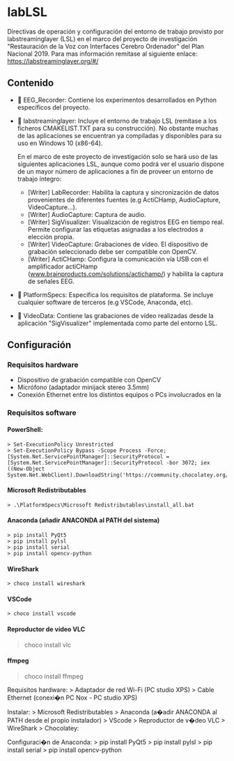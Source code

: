 # labLSL
Directivas de operación y configuración del entorno de trabajo provisto por labstreaminglayer (LSL) en el marco del proyecto de investigación "Restauración de la Voz con Interfaces Cerebro Ordenador" del Plan Nacional 2019. Para mas información remítase al siguiente enlace: https://labstreaminglayer.org/#/

## Contenido
- :file_folder: EEG_Recorder: Contiene los experimentos desarrollados en Python específicos del proyecto. 

- :file_folder: labstreaminglayer: Incluye el entorno de trabajo LSL (remítase a los ficheros CMAKELIST.TXT para su construcción). No obstante muchas de las aplicaciones se encuentran ya compiladas y disponibles para su uso en Windows 10 (x86-64). 
  
  En el marco de este proyecto de investigación solo se hará uso de las siguientes aplicaciones LSL, aunque como podrá ver el usuario dispone de un mayor número de aplicaciones a fin de proveer un entorno de trabajo íntegro: 

  - [Writer] LabRecorder: Habilita la captura y sincronización de datos provenientes de diferentes fuentes (e.g ActiCHamp, AudioCapture, VideoCapture...).
  - [Writer] AudioCapture: Captura de audio.
  - [Writer] SigVisualizer: Visualización de registros EEG en tiempo real. Permite configurar las etiquetas asignadas a los electrodos a elección propia.
  - [Writer] VideoCapture: Grabaciones de vídeo. El dispositivo de grabación seleccionado debe ser compatible con OpenCV.
  - [Writer] ActiCHamp: Configura la comunicación vía USB con el amplificador actiCHamp (www.brainproducts.com/solutions/actichamp/) y habilita la captura de señales EEG.
  
- :file_folder: PlatformSpecs: Especifica los requisitos de plataforma. Se incluye cualquier software de terceros (e.g VSCode, Anaconda, etc). 

- :file_folder: VideoData: Contiene las grabaciones de vídeo realizadas desde la aplicación "SigVisualizer" implementada como parte del entorno LSL.

## Configuración 

### Requisitos hardware

- Dispositivo de grabación compatible con OpenCV
- Micrófono (adaptador minijack stereo 3.5mm)
- Conexión Ethernet entre los distintos equipos o PCs involucrados en la 


### Requisitos software
#### PowerShell:
	> Set-ExecutionPolicy Unrestricted
	> Set-ExecutionPolicy Bypass -Scope Process -Force; [System.Net.ServicePointManager]::SecurityProtocol = [System.Net.ServicePointManager]::SecurityProtocol -bor 3072; iex ((New-Object System.Net.WebClient).DownloadString('https://community.chocolatey.org/install.ps1'))	
#### Microsoft Redistributables
	> .\PlatformSpecs\Microsoft Redistributables\install_all.bat
#### Anaconda (añadir ANACONDA al PATH del sistema)
	> pip install PyQt5
	> pip install pylsl
	> pip install serial
	> pip install opencv-python	
#### WireShark 
	> choco install wireshark
#### VSCode
	> choco install vscode 
#### Reproductor de vídeo VLC

> choco install vlc

#### ffmpeg

> choco install ffmpeg



Requisitos hardware:
	> Adaptador de red Wi-Fi (PC studio XPS)
	> Cable Ethernet (conexi�n PC Nox - PC studio XPS)

Instalar:
	> Microsoft Redistributables
	> Anaconda (a�adir ANACONDA al PATH desde el propio instalador)
	> VScode
	> Reproductor de v�deo VLC
	> WireShark
	> Chocolatey: 

Configuraci�n de Anaconda:
	> pip install PyQt5
	> pip install pylsl
	> pip install serial
	> pip install opencv-python
